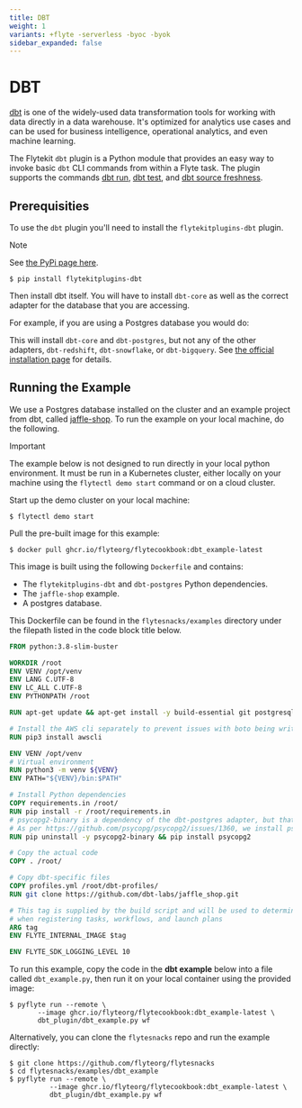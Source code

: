 ```yaml
---
title: DBT
weight: 1
variants: +flyte -serverless -byoc -byok
sidebar_expanded: false
---
```


# DBT

[dbt](https://www.getdbt.com/) is one of the widely-used data transformation
tools for working with data directly in a data warehouse. It's optimized for
analytics use cases and can be used for business intelligence, operational
analytics, and even machine learning.

The Flytekit `dbt` plugin is a Python module that provides an easy way to
invoke basic `dbt` CLI commands from within a Flyte task. The plugin supports
the commands [dbt run](https://docs.getdbt.com/reference/commands/run),
[dbt test](https://docs.getdbt.com/reference/commands/test), and
[dbt source freshness](https://docs.getdbt.com/reference/commands/source).

## Prerequisities

To use the `dbt` plugin you'll need to install the `flytekitplugins-dbt`
plugin.

> [!NOTE]
> See [the PyPi page here](https://pypi.org/project/flytekitplugins-dbt/).

```shell
$ pip install flytekitplugins-dbt
```

Then install dbt itself. You will have to install `dbt-core` as well as
the correct adapter for the database that you are accessing.

For example, if you are using a Postgres database you would do:



This will install `dbt-core` and `dbt-postgres`, but not any of the other
adapters, `dbt-redshift`, `dbt-snowflake`, or `dbt-bigquery`. See
[the official installation page](https://docs.getdbt.com/docs/get-started/pip-install)
for details.


## Running the Example

We use a Postgres database installed on the cluster and an example project from
dbt, called [jaffle-shop](https://github.com/dbt-labs/jaffle_shop).
To run the example on your local machine, do the following.

> [!IMPORTANT]
> The example below is not designed to run directly in your local
> python environment. It must be run in a Kubernetes cluster, either locally on
> your machine using the `flytectl demo start` command or on a cloud cluster.

Start up the demo cluster on your local machine:

```shell
$ flytectl demo start
```

Pull the pre-built image for this example:

```shell
$ docker pull ghcr.io/flyteorg/flytecookbook:dbt_example-latest
```

This image is built using the following `Dockerfile` and contains:

- The `flytekitplugins-dbt` and `dbt-postgres` Python dependencies.
- The `jaffle-shop` example.
- A postgres database.

This Dockerfile can be found in the ``flytesnacks/examples`` directory under
the filepath listed in the code block title below.

```dockerfile
FROM python:3.8-slim-buster

WORKDIR /root
ENV VENV /opt/venv
ENV LANG C.UTF-8
ENV LC_ALL C.UTF-8
ENV PYTHONPATH /root

RUN apt-get update && apt-get install -y build-essential git postgresql-client libpq-dev

# Install the AWS cli separately to prevent issues with boto being written over
RUN pip3 install awscli

ENV VENV /opt/venv
# Virtual environment
RUN python3 -m venv ${VENV}
ENV PATH="${VENV}/bin:$PATH"

# Install Python dependencies
COPY requirements.in /root/
RUN pip install -r /root/requirements.in
# psycopg2-binary is a dependency of the dbt-postgres adapter, but that doesn't work on mac M1s.
# As per https://github.com/psycopg/psycopg2/issues/1360, we install psycopg to circumvent this.
RUN pip uninstall -y psycopg2-binary && pip install psycopg2

# Copy the actual code
COPY . /root/

# Copy dbt-specific files
COPY profiles.yml /root/dbt-profiles/
RUN git clone https://github.com/dbt-labs/jaffle_shop.git

# This tag is supplied by the build script and will be used to determine the version
# when registering tasks, workflows, and launch plans
ARG tag
ENV FLYTE_INTERNAL_IMAGE $tag

ENV FLYTE_SDK_LOGGING_LEVEL 10
```

To run this example, copy the code in the **dbt example** below into a file
called `dbt_example.py`, then run it on your local container using the
provided image:

```shell
$ pyflyte run --remote \
       --image ghcr.io/flyteorg/flytecookbook:dbt_example-latest \
       dbt_plugin/dbt_example.py wf
```

Alternatively, you can clone the `flytesnacks` repo and run the example directly:

```shell
$ git clone https://github.com/flyteorg/flytesnacks
$ cd flytesnacks/examples/dbt_example
$ pyflyte run --remote \
          --image ghcr.io/flyteorg/flytecookbook:dbt_example-latest \
          dbt_plugin/dbt_example.py wf
```